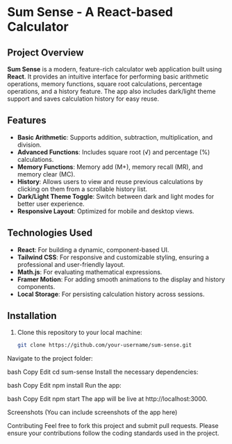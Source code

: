 # Sum Sense - A React-based Calculator

## Project Overview

**Sum Sense** is a modern, feature-rich calculator web application built using **React**. It provides an intuitive interface for performing basic arithmetic operations, memory functions, square root calculations, percentage operations, and a history feature. The app also includes dark/light theme support and saves calculation history for easy reuse.

## Features

- **Basic Arithmetic**: Supports addition, subtraction, multiplication, and division.
- **Advanced Functions**: Includes square root (√) and percentage (%) calculations.
- **Memory Functions**: Memory add (M+), memory recall (MR), and memory clear (MC).
- **History**: Allows users to view and reuse previous calculations by clicking on them from a scrollable history list.
- **Dark/Light Theme Toggle**: Switch between dark and light modes for better user experience.
- **Responsive Layout**: Optimized for mobile and desktop views.

## Technologies Used

- **React**: For building a dynamic, component-based UI.
- **Tailwind CSS**: For responsive and customizable styling, ensuring a professional and user-friendly layout.
- **Math.js**: For evaluating mathematical expressions.
- **Framer Motion**: For adding smooth animations to the display and history components.
- **Local Storage**: For persisting calculation history across sessions.

## Installation

1. Clone this repository to your local machine:
   ```bash
   git clone https://github.com/your-username/sum-sense.git
   
Navigate to the project folder:

bash
Copy
Edit
cd sum-sense
Install the necessary dependencies:

bash
Copy
Edit
npm install
Run the app:

bash
Copy
Edit
npm start
The app will be live at http://localhost:3000.

Screenshots
(You can include screenshots of the app here)

Contributing
Feel free to fork this project and submit pull requests. Please ensure your contributions follow the coding standards used in the project.
